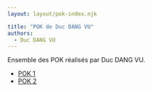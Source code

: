 ```yaml
---
layout: layout/pok-index.njk

title: "POK de Duc DANG VU"
authors:
  - Duc DANG VU
---
```


Ensemble des POK réalisés par Duc DANG VU.

* [POK 1](./temps-1)
* [POK 2](./temps-2)
